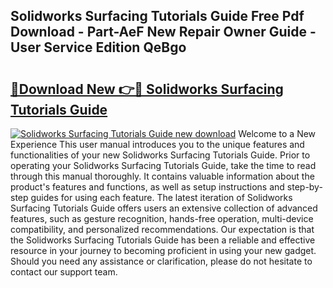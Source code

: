 ## Solidworks Surfacing Tutorials Guide Free Pdf Download - Part-AeF New Repair Owner Guide - User Service Edition QeBgo

# <h2><a href="http://bc60490.oget.top/?id=Solidworks+Surfacing+Tutorials+Guide">🔗Download New 👉🔴 Solidworks Surfacing Tutorials Guide</a></h2>

[![Solidworks Surfacing Tutorials Guide new download](https://i.imgur.com/5g1atiW.png)](http://bc60490.oget.top/?id=Solidworks+Surfacing+Tutorials+Guide)
Welcome to a New Experience This user manual introduces you to the unique features and functionalities of your new Solidworks Surfacing Tutorials Guide. Prior to operating your Solidworks Surfacing Tutorials Guide, take the time to read through this manual thoroughly. It contains valuable information about the product's features and functions, as well as setup instructions and step-by-step guides for using each feature. The latest iteration of Solidworks Surfacing Tutorials Guide offers users an extensive collection of advanced features, such as gesture recognition, hands-free operation, multi-device compatibility, and personalized recommendations. Our expectation is that the Solidworks Surfacing Tutorials Guide has been a reliable and effective resource in your journey to becoming proficient in using your new gadget. Should you need any assistance or clarification, please do not hesitate to contact our support team.
